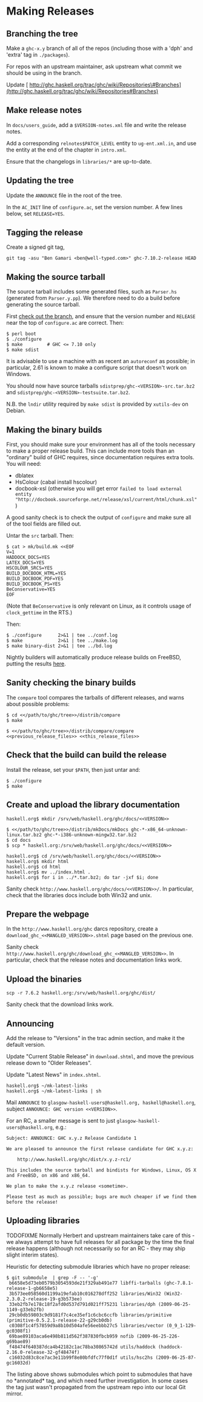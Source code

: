 # Making Releases

## Branching the tree


Make a `ghc-x.y` branch of all of the repos (including those with a 'dph' and 'extra' tag in `./packages`).


For repos with an upstream maintainer, ask upstream what commit we should be using in the branch.


Update [ http://ghc.haskell.org/trac/ghc/wiki/Repositories\#Branches](http://ghc.haskell.org/trac/ghc/wiki/Repositories#Branches)

## Make release notes


In `docs/users_guide`, add a `$VERSION-notes.xml` file and write the release notes.


Add a corresponding `relnotes$PATCH_LEVEL` entity to `ug-ent.xml.in`, and use the entity at the end of the chapter in `intro.xml`.


Ensure that the changelogs in `libraries/*` are up-to-date.

## Updating the tree


Update the `ANNOUNCE` file in the root of the tree.


In the `AC_INIT` line of `configure.ac`, set the version number. A few lines below, set `RELEASE=YES`.

## Tagging the release


Create a signed git tag,

```wiki
git tag -asu "Ben Gamari <ben@well-typed.com>" ghc-7.10.2-release HEAD
```

## Making the source tarball


The source tarball includes some generated files, such as `Parser.hs` (generated from `Parser.y.pp`). We therefore need to do a build before generating the source tarball.


First [check out the branch](building/getting-the-sources#getting-a-branch), and ensure that the version number and `RELEASE` near the top of `configure.ac` are correct. Then:

```wiki
$ perl boot
$ ./configure
$ make         # GHC <= 7.10 only
$ make sdist
```


It is advisable to use a machine with as recent an `autoreconf` as possible; in particular, 2.61 is known to make a configure script that doesn't work on Windows.


You should now have source tarballs `sdistprep/ghc-<VERSION>-src.tar.bz2` and `sdistprep/ghc-<VERSION>-testsuite.tar.bz2`.


N.B. the `lndir` utility required by `make sdist` is provided by `xutils-dev` on Debian.

## Making the binary builds


First, you should make sure your environment has all of the tools necessary to make a proper release build.  This can include more tools than an "ordinary" build of GHC requires, since documentation requires extra tools.  You will need:

- dblatex
- HsColour (cabal install hscolour)
- docbook-xsl (otherwise you will get error `failed to load external entity "http://docbook.sourceforge.net/release/xsl/current/html/chunk.xsl"`)


A good sanity check is to check the output of `configure` and make sure all of the tool fields are filled out.


Untar the `src` tarball. Then:

```wiki
$ cat > mk/build.mk <<EOF
V=1
HADDOCK_DOCS=YES
LATEX_DOCS=YES
HSCOLOUR_SRCS=YES
BUILD_DOCBOOK_HTML=YES
BUILD_DOCBOOK_PDF=YES
BUILD_DOCBOOK_PS=YES
BeConservative=YES
EOF
```


(Note that `BeConservative` is only relevant on Linux, as it controls usage of `clock_gettime` in the RTS.)


Then:

```wiki
$ ./configure      2>&1 | tee ../conf.log
$ make             2>&1 | tee ../make.log
$ make binary-dist 2>&1 | tee ../bd.log
```


Nightly builders will automatically produce release builds on FreeBSD, putting the results [ here](http://haskell.inf.elte.hu/ghc/dist/freebsd8/).

## Sanity checking the binary builds


The `compare` tool compares the tarballs of different releases, and warns about possible problems:

```wiki
$ cd <</path/to/ghc/tree>>/distrib/compare
$ make
```

```wiki
$ <</path/to/ghc/tree>>/distrib/compare/compare <<previous_release_files>> <<this_release_files>>
```

## Check that the build can build the release


Install the release, set your `$PATH`, then just untar and:

```wiki
$ ./configure
$ make
```

## Create and upload the library documentation

```wiki
haskell.org$ mkdir /srv/web/haskell.org/ghc/docs/<<VERSION>>
```

```wiki
$ <</path/to/ghc/tree>>/distrib/mkDocs/mkDocs ghc-*-x86_64-unknown-linux.tar.bz2 ghc-*-i386-unknown-mingw32.tar.bz2
$ cd docs
$ scp * haskell.org:/srv/web/haskell.org/ghc/docs/<<VERSION>>
```

```wiki
haskell.org$ cd /srv/web/haskell.org/ghc/docs/<<VERSION>>
haskell.org$ mkdir html
haskell.org$ cd html
haskell.org$ mv ../index.html .
haskell.org$ for i in ../*.tar.bz2; do tar -jxf $i; done
```


Sanity check `http://www.haskell.org/ghc/docs/<<VERSION>>/`. In particular, check that the libraries docs include both Win32 and unix.

## Prepare the webpage


In the `http://www.haskell.org/ghc` darcs repository, create a `download_ghc_<<MANGLED_VERSION>>.shtml` page based on the previous one.


Sanity check `http://www.haskell.org/ghc/download_ghc_<<MANGLED_VERSION>>`. In particular, check that the release notes and documentation links work.

## Upload the binaries

```wiki
scp -r 7.6.2 haskell.org:/srv/web/haskell.org/ghc/dist/
```


Sanity check that the download links work.

## Announcing


Add the release to "Versions" in the trac admin section, and make it the default version.


Update "Current Stable Release" in `download.shtml`, and move the previous release down to "Older Releases".


Update "Latest News" in `index.shtml`.

```wiki
haskell.org$ ~/mk-latest-links
haskell.org$ ~/mk-latest-links | sh
```


Mail `ANNOUNCE` to `glasgow-haskell-users@haskell.org, haskell@haskell.org`, subject `ANNOUNCE: GHC version <<VERSION>>`.


For an RC, a smaller message is sent to just `glasgow-haskell-users@haskell.org`, e.g.:

```wiki
Subject: ANNOUNCE: GHC x.y.z Release Candidate 1

We are pleased to announce the first release candidate for GHC x.y.z:

    http://www.haskell.org/ghc/dist/x.y.z-rc1/

This includes the source tarball and bindists for Windows, Linux, OS X and FreeBSD, on x86 and x86_64.

We plan to make the x.y.z release <sometime>.

Please test as much as possible; bugs are much cheaper if we find them
before the release!
```

## Uploading libraries

TODOFIXME Normally Herbert and upstream maintainers take care of this - we always attempt to have full releases for all package by the time the final release happens (although not necessarily so for an RC - they may ship slight interim states).


Heuristic for detecting submodule libraries which have no proper release:

```wiki
$ git submodule  | grep -F -- '-g'
 b6658e5d73eb0579b3054593de21f329ab491e77 libffi-tarballs (ghc-7.8.1-release-1-gb6658e5)
 3b573ee058560d1199a19efab10c016278dff252 libraries/Win32 (Win32-2.3.0.2-release-19-g3b573ee)
 33eb2fb7e178c18f2afd0d537d791d021ff75231 libraries/dph (2009-06-25-1149-g33eb2fb)
 29cb0db59803c9d9181f7c4ce35ef1c6cbc6ccfb libraries/primitive (primitive-0.5.2.1-release-22-g29cb0db)
 c0308f1c4f57859d9a8b10d504afe56eebbb27c5 libraries/vector (0_9_1-129-gc0308f1)
 69bae89103aca6e498b811d562f387830fbcb959 nofib (2009-06-25-226-g69bae89)
 f48474f640387dca4b42182c1ac78ba30865742d utils/haddock (haddock-2.16.0-release-32-gf48474f)
 c16032d83c8ce7ac3e11b99f8e80bfdfc77f0d1f utils/hsc2hs (2009-06-25-87-gc16032d)
```


The listing above shows submodules which point to submodules that have no \*annotated\* tag, and which need further investigation. In some cases the tag just wasn't propagated from the upstream repo into our local Git mirror.

